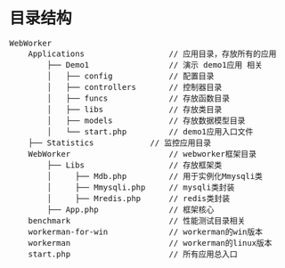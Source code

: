 # 目录结构
<pre>
WebWorker
    Applications                  // 应用目录，存放所有的应用
        ├── Demo1                 // 演示 demo1应用 相关
        │   ├── config            // 配置目录
        │   ├── controllers       // 控制器目录
        │   ├── funcs             // 存放函数目录
        │   ├── libs              // 存放类目录
        │   ├── models            // 存放数据模型目录
        │   └── start.php         // demo1应用入口文件
	├── Statistics            // 监控应用目录
    WebWorker                     // webworker框架目录
        ├── Libs                  // 存放框架类
        │     ├── Mdb.php         // 用于实例化Mmysqli类
        │     ├── Mmysqli.php     // mysqli类封装
        │     ├── Mredis.php      // redis类封装
        ├── App.php               // 框架核心
    benchmark                     // 性能测试目录相关
    workerman-for-win             // workerman的win版本
    workerman                     // workerman的linux版本
    start.php                     // 所有应用总入口
</pre>
